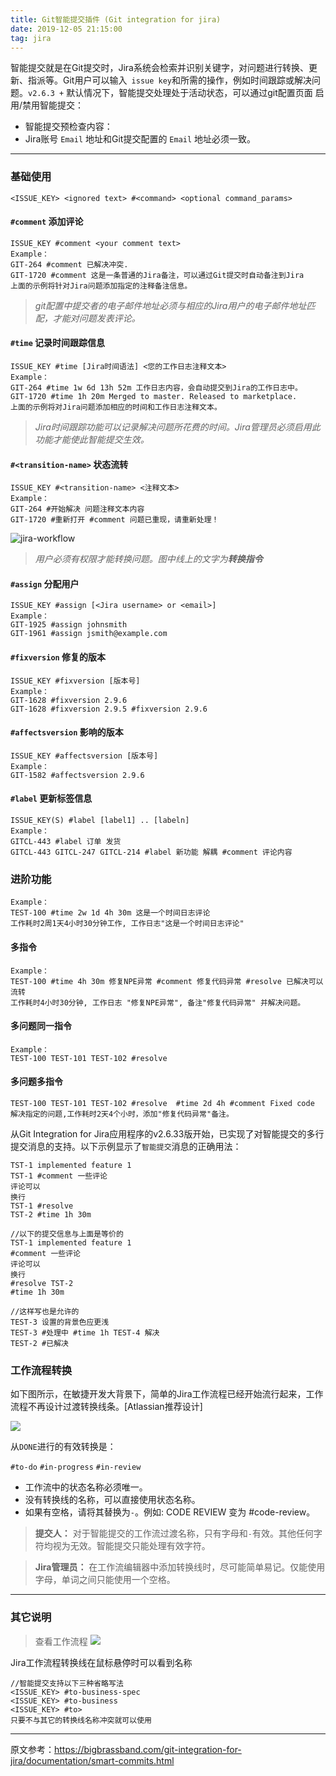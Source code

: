 ```yaml
---
title: Git智能提交插件 (Git integration for jira)
date: 2019-12-05 21:15:00
tag: jira
---
```


智能提交就是在Git提交时，Jira系统会检索并识别关键字，对问题进行转换、更新、指派等。Git用户可以输入` issue key`和所需的操作，例如时间跟踪或解决问题。`v2.6.3 +` 默认情况下，智能提交处理处于活动状态，可以通过git配置页面 启用/禁用智能提交：

* 智能提交预检查内容：
* Jira账号 `Email` 地址和Git提交配置的 `Email` 地址必须一致。

---

### 基础使用

    <ISSUE_KEY> <ignored text> #<command> <optional command_params>

#### `#comment` 添加评论

    ISSUE_KEY #comment <your comment text>
    Example：
    GIT-264 #comment 已解决冲突.
    GIT-1720 #comment 这是一条普通的Jira备注，可以通过Git提交时自动备注到Jira
    上面的示例将针对Jira问题添加指定的注释备注信息。

> _git配置中提交者的电子邮件地址必须与相应的Jira用户的电子邮件地址匹配，才能对问题发表评论。_

#### `#time` 记录时间跟踪信息

    ISSUE_KEY #time [Jira时间语法] <您的工作日志注释文本>
    Example：
    GIT-264 #time 1w 6d 13h 52m 工作日志内容，会自动提交到Jira的工作日志中。
    GIT-1720 #time 1h 20m Merged to master. Released to marketplace.
    上面的示例将对Jira问题添加相应的时间和工作日志注释文本。

> _Jira时间跟踪功能可以记录解决问题所花费的时间。Jira管理员必须启用此功能才能使此智能提交生效。_

#### `#<transition-name>` 状态流转

    ISSUE_KEY #<transition-name> <注释文本>
    Example：
    GIT-264 #开始解决 问题注释文本内容
    GIT-1720 #重新打开 #comment 问题已重现，请重新处理！

![jira-workflow](/img/jira-workflow.png?ver=4)

> _用户必须有权限才能转换问题。图中线上的文字为**转换指令**_

#### `#assign` 分配用户

    ISSUE_KEY #assign [<Jira username> or <email>]
    Example：
    GIT-1925 #assign johnsmith
    GIT-1961 #assign jsmith@example.com
    
#### `#fixversion` 修复的版本

    ISSUE_KEY #fixversion [版本号]
    Example：
    GIT-1628 #fixversion 2.9.6
    GIT-1628 #fixversion 2.9.5 #fixversion 2.9.6

#### `#affectsversion` 影响的版本
    
    ISSUE_KEY #affectsversion [版本号]
    Example：
    GIT-1582 #affectsversion 2.9.6

#### `#label` 更新标签信息

    ISSUE_KEY(S) #label [label1] .. [labeln]
    Example：
    GITCL-443 #label 订单 发货
    GITCL-443 GITCL-247 GITCL-214 #label 新功能 解耦 #comment 评论内容

### 进阶功能

    Example：
    TEST-100 #time 2w 1d 4h 30m 这是一个时间日志评论
    工作耗时2周1天4小时30分钟工作, 工作日志"这是一个时间日志评论"

#### 多指令

    Example：
    TEST-100 #time 4h 30m 修复NPE异常 #comment 修复代码异常 #resolve 已解决可以流转
    工作耗时4小时30分钟, 工作日志 "修复NPE异常", 备注"修复代码异常" 并解决问题。

#### 多问题同一指令

    Example：
    TEST-100 TEST-101 TEST-102 #resolve

#### 多问题多指令

    TEST-100 TEST-101 TEST-102 #resolve  #time 2d 4h #comment Fixed code
    解决指定的问题,工作耗时2天4个小时，添加"修复代码异常"备注。


从Git Integration for Jira应用程序的v2.6.33版开始，已实现了对智能提交的多行提交消息的支持。以下示例显示了`智能提交`消息的正确用法：

    TST-1 implemented feature 1
    TST-1 #comment 一些评论
    评论可以
    换行
    TST-1 #resolve
    TST-2 #time 1h 30m
    
    //以下的提交信息与上面是等价的
    TST-1 implemented feature 1
    #comment 一些评论
    评论可以
    换行
    #resolve TST-2
    #time 1h 30m
    
    //这样写也是允许的
    TEST-3 设置的背景色应更浅
    TEST-3 #处理中 #time 1h TEST-4 解决
    TEST-2 #已解决
    
### 工作流程转换

如下图所示，在敏捷开发大背景下，简单的Jira工作流程已经开始流行起来，工作流程不再设计过渡转换线条。[Atlassian推荐设计]

![](https://bigbrassband.com/docimgs/jira-simple-workflow-144.png)

从`DONE`进行的有效转换是：

   `#to-do`
   `#in-progress`
   `#in-review`

* 工作流中的状态名称必须唯一。
* 没有转换线的名称，可以直接使用状态名称。
* 如果有空格，请将其替换为`-`。例如: CODE REVIEW 变为 #code-review。

>**提交人：**
对于智能提交的工作流过渡名称，只有字母和`-`有效。其他任何字符均视为无效。智能提交只能处理有效字符。
    
>**Jira管理员：**
在工作流编辑器中添加转换线时，尽可能简单易记。仅能使用字母，单词之间只能使用一个空格。

---

### 其它说明

>查看工作流程
![](https://bigbrassband.com/docimgs/jira-workflow-hover.png)

Jira工作流程转换线在鼠标悬停时可以看到名称

    //智能提交支持以下三种省略写法
    <ISSUE_KEY> #to-business-spec
    <ISSUE_KEY> #to-business
    <ISSUE_KEY> #to> 
    只要不与其它的转换线名称冲突就可以使用

---

原文参考：https://bigbrassband.com/git-integration-for-jira/documentation/smart-commits.html